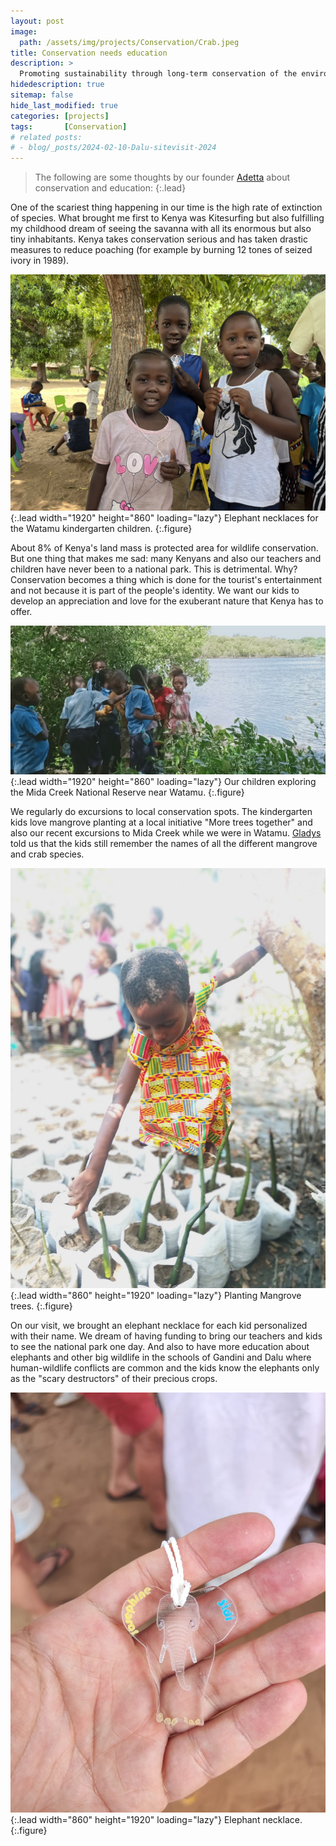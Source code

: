 ```yaml
---
layout: post
image: 
  path: /assets/img/projects/Conservation/Crab.jpeg
title: Conservation needs education
description: >
  Promoting sustainability through long-term conservation of the environment.
hidedescription: true
sitemap: false
hide_last_modified: true
categories: [projects]
tags:       [Conservation]
# related posts:
# - blog/_posts/2024-02-10-Dalu-sitevisit-2024
---
```


> The following are some thoughts by our founder [Adetta](/team/) about conservation and education:
{:.lead}

One of the scariest thing happening in our time is the high rate of extinction of species. What brought me first to Kenya was Kitesurfing but also fulfilling my childhood dream of seeing the savanna with all its enormous but also tiny inhabitants. Kenya takes conservation serious and has taken drastic measures to reduce poaching (for example by burning 12 tones of seized ivory in 1989). 

![Kids with elephant necklaces](/assets/img/projects/Conservation/KidsElephants.JPEG){:.lead width="1920" height="860" loading="lazy"}
Elephant necklaces for the Watamu kindergarten children.
{:.figure}

About 8% of Kenya's land mass is protected area for wildlife conservation. But one thing that makes me sad: many Kenyans and also our teachers and children have never been to a national park. This is detrimental. Why? Conservation becomes a thing which is done for the tourist's entertainment and not because it is part of the people's identity. We want our kids to develop an appreciation and love for the exuberant nature that Kenya has to offer.

![Kids on their trip to Mida creek in 2024](/assets/img/projects/Conservation/MidaCreek1.jpg){:.lead width="1920" height="860" loading="lazy"}
Our children exploring the Mida Creek National Reserve near Watamu.
{:.figure}

We regularly do excursions to local conservation spots. The kindergarten kids love mangrove planting at a local initiative "More trees together" and also our recent excursions to Mida Creek while we were in Watamu. [Gladys](/team/) told us that the kids still remember the names of all the different mangrove and crab species. 

![Planting mangrove trees](/assets/img/projects/Conservation/Mangroves.jpg){:.lead width="860" height="1920" loading="lazy"}
Planting Mangrove trees.
{:.figure}

On our visit, we brought an elephant necklace for each kid personalized with their name. We dream of having funding to bring our teachers and kids to see the national park one day. And also to have more education about elephants and other big wildlife in the schools of Gandini and Dalu where human-wildlife conflicts are common and the kids know the elephants only as the "scary destructors" of their precious crops.

![Elephant necklaces](/assets/img/projects/Conservation/Elephants.jpg){:.lead width="860" height="1920" loading="lazy"}
Elephant necklace.
{:.figure}
